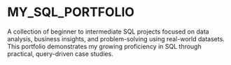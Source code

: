 # MY_SQL_PORTFOLIO
A collection of beginner to intermediate SQL projects focused on data analysis, business insights, and problem-solving using real-world datasets. This portfolio demonstrates my growing proficiency in SQL through practical, query-driven case studies.
